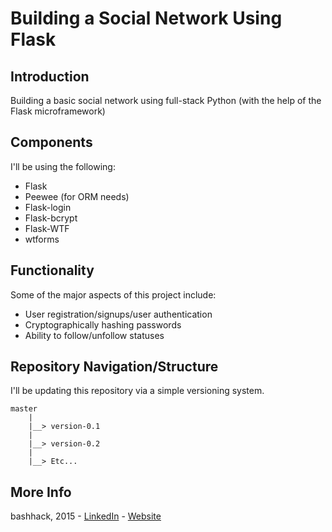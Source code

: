 # Building a Social Network Using Flask
## Introduction
Building a basic social network using full-stack Python (with the help of the Flask microframework)

## Components
I'll be using the following:
* Flask
* Peewee (for ORM needs)
* Flask-login
* Flask-bcrypt
* Flask-WTF
* wtforms

## Functionality
Some of the major aspects of this project include:
* User registration/signups/user authentication
* Cryptographically hashing passwords
* Ability to follow/unfollow statuses

## Repository Navigation/Structure
I'll be updating this repository via a simple versioning system.

```
master
    |
    |__> version-0.1
    |
    |__> version-0.2
    |
    |__> Etc...
```

## More Info
bashhack, 2015 - [LinkedIn](https://www.linkedin.com/in/marclaughton) - [Website](http://www.marclaughton.com/)
